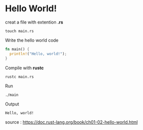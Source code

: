 # Hello World!
creat a file with extention **.rs**
```
touch main.rs
```
Write the hello world code
```rust
fn main() {
  println!("Hello, world!");
}
```
Compile with **rustc**
```
rustc main.rs
```
Run
```
./main
```
Output
```
Hello, world!
```
source : https://doc.rust-lang.org/book/ch01-02-hello-world.html
